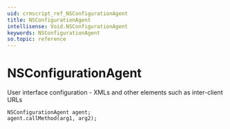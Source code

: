 ```yaml
---
uid: crmscript_ref_NSConfigurationAgent
title: NSConfigurationAgent
intellisense: Void.NSConfigurationAgent
keywords: NSConfigurationAgent
so.topic: reference
---
```


# NSConfigurationAgent

User interface configuration - XMLs and other elements such as inter-client URLs

```crmscript
NSConfigurationAgent agent;
agent.callMethod(arg1, arg2);
```

